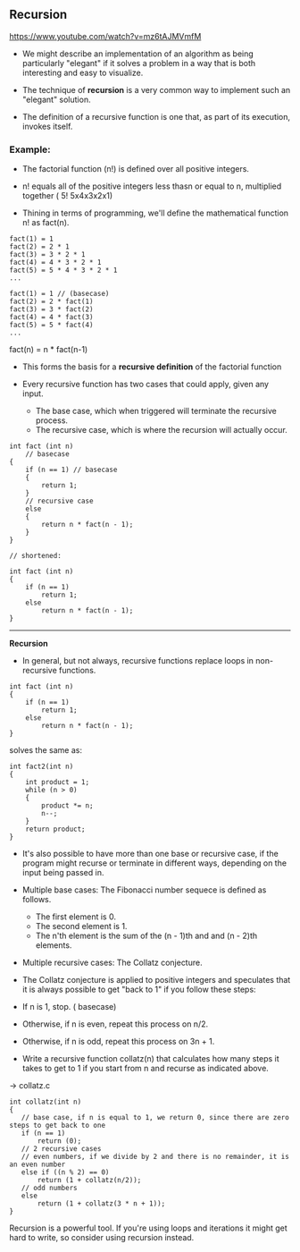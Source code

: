 ## Recursion
https://www.youtube.com/watch?v=mz6tAJMVmfM

- We might describe an implementation of an algorithm as being
particularly "elegant" if it solves a problem in a way that is both
interesting and easy to visualize.

- The technique of **recursion** is a very common way to implement
such an "elegant" solution.

- The definition of a recursive function is one that, as part of its execution,
invokes itself.

### Example:

- The factorial function (n!) is defined over all positive integers.

- n! equals all of the positive integers less thasn or equal to n,
multiplied together ( 5! 5x4x3x2x1)

- Thining in terms of programming, we'll define the mathematical function n!
as fact(n).

```
fact(1) = 1
fact(2) = 2 * 1
fact(3) = 3 * 2 * 1
fact(4) = 4 * 3 * 2 * 1
fact(5) = 5 * 4 * 3 * 2 * 1
...
```

```
fact(1) = 1 // (basecase)
fact(2) = 2 * fact(1)
fact(3) = 3 * fact(2)
fact(4) = 4 * fact(3)
fact(5) = 5 * fact(4)
...
```

fact(n) = n * fact(n-1)

- This forms the basis for a **recursive definition** of the factorial function

- Every recursive function has two cases that could apply, given any input.
	- The base case, which when triggered will terminate the recursive process.
	- The recursive case, which is where the recursion will actually occur.

```
int fact (int n)
	// basecase
{
	if (n == 1) // basecase
	{
		return 1; 
	}
	// recursive case
	else
	{
		return n * fact(n - 1);
	}
}

// shortened:

int fact (int n)
{
	if (n == 1)
		return 1; 
	else
		return n * fact(n - 1);
}

```

--- 

**Recursion**

- In general, but not always, recursive functions replace loops
in non-recursive functions.

```
int fact (int n)
{
	if (n == 1)
		return 1; 
	else
		return n * fact(n - 1);
}
```

solves the same as:

```
int fact2(int n)
{
	int product = 1;
	while (n > 0)
	{
		product *= n;
		n--;
	}
	return product;
}
```

- It's also possible to have more than one base or recursive case,
if the program might recurse or terminate in different ways,
depending on the input being passed in.

- Multiple base cases:
The Fibonacci number sequece is defined as follows.
	- The first element is 0.
	- The second element is 1.
	- The n'th element is the sum of the (n - 1)th and and (n - 2)th elements.


- Multiple recursive cases:
The Collatz conjecture.

- The Collatz conjecture is applied to positive integers and 
speculates that it is always possible to get "back to 1" if you follow these steps:
 - If n is 1, stop. ( basecase)
 - Otherwise, if n is even, repeat this process on n/2.
 - Otherwise, if n is odd, repeat this process on 3n + 1.

 - Write a recursive function collatz(n) that calculates how many
 steps it takes to get to 1 if you start from n and recurse as indicated above.

 -> collatz.c

 ```
 int collatz(int n)
{
	// base case, if n is equal to 1, we return 0, since there are zero steps to get back to one
	if (n == 1)
		return (0);
	// 2 recursive cases
	// even numbers, if we divide by 2 and there is no remainder, it is an even number
	else if ((n % 2) == 0)
		return (1 + collatz(n/2));
	// odd numbers
	else
		return (1 + collatz(3 * n + 1));
}
```

Recursion is a powerful tool.
If you're using loops and iterations it might get hard to write, so consider using recursion instead.